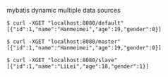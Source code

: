 mybatis dynamic multiple data sources

```shell
$ curl -XGET "localhost:8080/default"
[{"id":1,"name":"Hanmeimei","age":19,"gender":0}]

$ curl -XGET "localhost:8080/master"
[{"id":1,"name":"Hanmeimei","age":19,"gender":0}]

$ curl -XGET "localhost:8080/slave"
[{"id":1,"name":"LiLei","age":18,"gender":1}]
```

